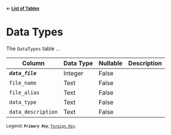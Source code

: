 <sup>**← [List of Tables](schema.md)**</sup>

# Data Types 

The `DataTypes` table ...

| Column             | Data Type | Nullable | Description | 
| ------------------ | --------- | -------- | ----------- |
| ***`data_file`***  | Integer   | False    |             | 
| `file_name`        | Text      | False    |             | 
| `file_alias`       | Text      | False    |             | 
| `data_type`        | Text      | False    |             |
| `data_description` | Text      | False    |             |

<sup>Legend: ***`Primary Key`***, [`Foreign Key`](data_types.md).</sup>
